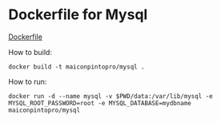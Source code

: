 # Dockerfile for Mysql

[Dockerfile](Dockerfile)

How to build:

```
docker build -t maiconpintopro/mysql .
```

How to run:

```
docker run -d --name mysql -v $PWD/data:/var/lib/mysql -e MYSQL_ROOT_PASSWORD=root -e MYSQL_DATABASE=mydbname maiconpintopro/mysql
```
